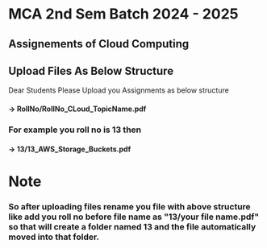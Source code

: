 # MCA 2nd Sem Batch 2024 - 2025
## Assignements of Cloud Computing

## Upload Files As Below Structure

<p>Dear Students Please Upload you Assignments as below structure</p>

#### -> RollNo/RollNo_CLoud_TopicName.pdf

### For example you roll no is 13 then
#### -> 13/13_AWS_Storage_Buckets.pdf


# Note 
### <p>So after uploading files rename you file with above structure like  add you roll no before file name as "13/your file name.pdf" so that will create a folder named 13 and the file automatically moved into that folder. </p>
